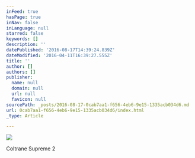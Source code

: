 ```yaml
---
inFeed: true
hasPage: true
inNav: false
inLanguage: null
starred: false
keywords: []
description: ''
datePublished: '2016-08-17T14:39:24.839Z'
dateModified: '2016-04-11T16:39:27.555Z'
title: ''
author: []
authors: []
publisher:
  name: null
  domain: null
  url: null
  favicon: null
sourcePath: _posts/2016-08-17-0cab7aa1-f656-4eb6-9e15-1335acb034d6.md
url: 0cab7aa1-f656-4eb6-9e15-1335acb034d6/index.html
_type: Article

---
```

![](https://the-grid-user-content.s3-us-west-2.amazonaws.com/06119ddc-c8eb-4293-8ef8-c93e2b0c7df0.jpg)

Coltrane Supreme 2
